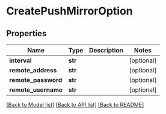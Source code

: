 # CreatePushMirrorOption

## Properties
Name | Type | Description | Notes
------------ | ------------- | ------------- | -------------
**interval** | **str** |  | [optional] 
**remote_address** | **str** |  | [optional] 
**remote_password** | **str** |  | [optional] 
**remote_username** | **str** |  | [optional] 

[[Back to Model list]](../README.md#documentation-for-models) [[Back to API list]](../README.md#documentation-for-api-endpoints) [[Back to README]](../README.md)

